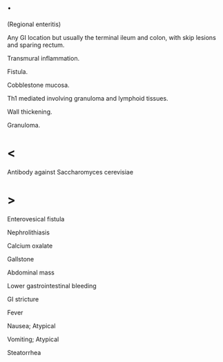 # .

(Regional enteritis)

Any GI location but usually the terminal ileum and colon, with skip lesions and sparing rectum.

Transmural inflammation.

Fistula.

Cobblestone mucosa.

Th1 mediated involving granuloma and lymphoid tissues.

Wall thickening.

Granuloma.

# <

Antibody against Saccharomyces cerevisiae

# >

Enterovesical fistula

Nephrolithiasis

Calcium oxalate

Gallstone

Abdominal mass

Lower gastrointestinal bleeding

GI stricture

Fever

Nausea; Atypical

Vomiting; Atypical

Steatorrhea
